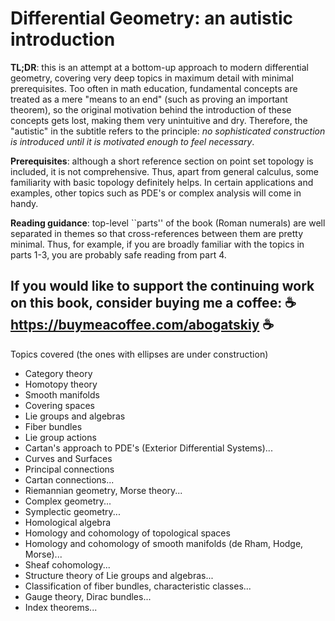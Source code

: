 # Differential Geometry: an autistic introduction

**TL;DR**: this is an attempt at a bottom-up approach to modern differential geometry, covering very deep topics in maximum detail with minimal prerequisites. Too often in math education, fundamental concepts are treated as a mere "means to an end" (such as proving an important theorem), so the original motivation behind the introduction of these concepts gets lost, making them very unintuitive and dry. Therefore, the "autistic" in the subtitle refers to the principle: *no sophisticated construction is introduced until it is motivated enough to feel necessary*.

**Prerequisites**: although a short reference section on point set topology is included, it is not comprehensive. Thus, apart from general calculus, some familiarity with basic topology definitely helps. In certain applications and examples, other topics such as PDE's or complex analysis will come in handy.

**Reading guidance**: top-level ``parts'' of the book (Roman numerals) are well separated in themes so that cross-references between them are pretty minimal. Thus, for example, if you are broadly familiar with the topics in parts 1-3, you are probably safe reading from part 4.


##    If you would like to support the continuing work on this book, consider buying me a coffee:  ☕ https://buymeacoffee.com/abogatskiy ☕

Topics covered (the ones with ellipses are under construction)
* Category theory
* Homotopy theory
* Smooth manifolds
* Covering spaces
* Lie groups and algebras
* Fiber bundles
* Lie group actions
* Cartan's approach to PDE's (Exterior Differential Systems)...
* Curves and Surfaces
* Principal connections
* Cartan connections...
* Riemannian geometry, Morse theory...
* Complex geometry...
* Symplectic geometry...
* Homological algebra
* Homology and cohomology of topological spaces
* Homology and cohomology of smooth manifolds (de Rham, Hodge, Morse)...
* Sheaf cohomology...
* Structure theory of Lie groups and algebras...
* Classification of fiber bundles, characteristic classes...
* Gauge theory, Dirac bundles...
* Index theorems...
